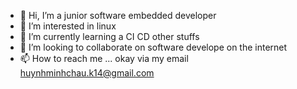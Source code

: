 - 👋 Hi, I’m a junior software embedded developer
- 👀 I’m interested in linux
- 🌱 I’m currently learning a CI CD other stuffs
- 💞️ I’m looking to collaborate on software develope on the internet
- 📫 How to reach me ... okay via my email huynhminhchau.k14@gmail.com

<!---
alittlesheepofGod/alittlesheepofGod is a ✨ special ✨ repository because its `README.md` (this file) appears on your GitHub profile.
You can click the Preview link to take a look at your changes.
--->
